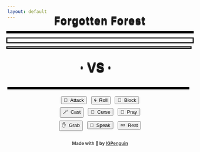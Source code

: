 ```yaml
---
layout: default
---
```

<meta http-equiv="Permissions-Policy" content="interest-cohort=()">
<meta name="twitter:card" content="summary" />
<meta name="twitter:site" content="{{ page.title }}" />
<meta name="twitter:title" content="{{ page.title }}" />
<meta name="twitter:image" content="{{ page.title_image }}" />

<script src="https://ajax.googleapis.com/ajax/libs/jquery/3.5.1/jquery.min.js"></script>
<link rel="stylesheet" href="https://cdnjs.cloudflare.com/ajax/libs/animate.css/4.1.1/animate.min.css"/>
<script src="js/game_loop.js"></script>

<div class= "curtain" id="id_fullscreen_curtain"></div>
<div class= "fullScreenText" id="id_fullscreen_text"></div>

<center class="animate__animated animate__fadeIn animate__fast">

<h2 id = "id_area" style="margin-top:-30px;
    margin-bottom:-14px;
    font-size:28px;
    text-shadow: 0 3px 2px #000;
    letter-spacing: 1.5px;">Forgotten Forest</h2>

<div class="card" id="id_card">
<div id = "id_enemy_info">
  <div class="box-border-dynamic">
  <h2 id = "id_name" style="text-align:left;
    padding-left:10px;
    box-shadow:
      0px 0px 0px 3px rgb(5,5,5);
    margin-bottom:-2px;"/>

  </div>
  <div class= "enemyOverlay" id="id_enemy_overlay" style="font-family:sans; font-size:100px;"></div>
<br style="clear:both" />
<div class="box-border-dynamic">
<h1 id = "id_emoji" style="margin-bottom:10px;
                            box-shadow:
                              0px 0px 0px 3px rgb(5,5,5);
                            padding-bottom:0px;
                            padding-top:10px;
                            margin-top:0px"/>
</div>
<h3 id = "id_stats" style="float:left;
                            text-align:left;
                            padding-top:1px;
                            padding-left:12px;
                            padding-bottom:0px;
                            line-height:24px;
                            margin-top:4px;
                            margin-bottom:0px;
                            font-family:sans;
                            display:inline;
                            width:96.4%;
                            box-shadow:
                              0px 0px 0px 3px rgb(5,5,5);"/>
</div>
<div class="box-border" style="margin-top:42px;">
<h4 id = "id_desc" style="float:left;
  text-align:left;
  padding-top:8px;
  padding-left:12px;
  padding-right:8px;
  margin-bottom:-23px;
  line-height:165%;
  width:95%;
  overflow: auto;"/>
<h5 id = "id_team" style="float:right;
  margin-top:22px;
  padding-right:6px;
  overflow: auto;"/>
</div>
</div>

<p style="margin:4px;"></p>
<h3 style="margin:-18px; font-size:34px; text-shadow: 0 3px 2px #000;">· VS ·</h3>

<div class="toolbar-card" id = "id_toolbar_card" style="padding-bottom:6px; margin-top:4px; padding-top:6px;">
<div class="toolbar" id = "id_player_info" style="padding-bottom:8px; padding-top:8px">

<div class="box-border-dynamic" style="margin-left:3px;
                                        margin-right:3px;
                                        padding-top:4px;
                                        padding-bottom:2px;">
<h3 id = "id_player_name" style="text-align:left;
                                  padding-left:12px;
                                  font-weight:bold;
                                  margin-top:0px;
                                  cursor:pointer;
                                  font-size:16px;
                                  margin-bottom:0px;"/>
</div>

<div class="box-border-dynamic" style="margin-left:3px;
                                        margin-right:3px;
                                        margin-bottom:14px;">
<div class= "playerOverlay" id="id_player_overlay" style="font-family:sans; font-size:100px;"></div>

<h3 id = "id_player_status" style="text-align:left;
                                    padding-left:12px;
                                    padding-top:5px;
                                    padding-bottom:3px;
                                    margin-bottom:-11px;
                                    margin-top:14px;
                                    font-family:sans;"/>
</div>
<div class="box-border-dynamic" style="margin-left:3px;
                                        margin-right:3px;
                                        padding-top:2px;
                                        padding-bottom:0px;">

<h4 id = "id_log" style="margin-top:0px;
                          margin-bottom:0px;
                          padding-left:6px;
                          margin-bottom:4px;
                          text-align:left;"/>
</div>
<h3 id = "id_player_party_loot" style="text-align:left;
                                        float:left;
                                        padding-top:0px;
                                        padding-left:12px;
                                        margin-left:3.2px;
                                        margin-bottom:0px;
                                        margin-top:0px;
                                        display:inline;                      
                                        width:94.6%;
                                        box-shadow:0px 0px 0px 3px rgb(5,5,5);"/>
</div>
</div>

<p style="margin:8px;"></p>
<button type = "button" id = "button_attack">🎯&nbsp;&nbsp;Attack</button>&nbsp;&nbsp;
<button type = "button" id = "button_roll">🌀&nbsp;&nbsp;Roll</button>&nbsp;&nbsp;
<button type = "button" id = "button_block">🔰&nbsp;&nbsp;Block</button>
<p style="margin:8px;"></p>
<button type = "button" id = "button_cast">🪄&nbsp;&nbsp;Cast</button>&nbsp;&nbsp;
<button type = "button" id = "button_curse">🪬&nbsp;&nbsp;Curse</button>&nbsp;&nbsp;
<button type = "button" id = "button_pray">🙏&nbsp;&nbsp;Pray</button>
<p style="margin:8px;"></p>
<button type = "button" id = "button_grab">✋&nbsp;&nbsp;Grab</button>&nbsp;&nbsp;
<button type = "button" id = "button_speak">💬&nbsp;&nbsp;Speak</button>&nbsp;&nbsp;
<button type = "button" id = "button_sleep">💤&nbsp;&nbsp;Rest</button>

<p style="margin:26px"></p>
<h4 style="font-size:12px; opacity:0.85; box-shadow:none;">Made with 💚 by <a href="https://github.com/IGPenguin/webcrawler/">IGPenguin</a></h4><h4 id="id_version" style="font-size:10px; margin-top:-12px; opacity:0.6; box-shadow:none;"/>
</center>
